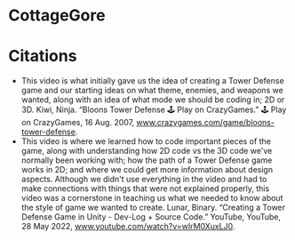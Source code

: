 # CottageGore

# Citations
- This video is what initially gave us the idea of creating a Tower Defense game and our starting ideas on what theme, enemies, and weapons we wanted, along with an idea of what mode we should be coding in; 2D or 3D.
Kiwi, Ninja. “Bloons Tower Defense 🕹️ Play on CrazyGames.” 🕹️ Play on CrazyGames, 16 Aug. 2007, www.crazygames.com/game/bloons-tower-defense.
- This video is where we learned how to code important pieces of the game, along with understanding how 2D code vs the 3D code we've normally been working with; how the path of a Tower Defense game works in 2D; and where we could get more information about design aspects. Although we didn't use everything in the video and had to make connections with things that were not explained properly, this video was a cornerstone in teaching us what we needed to know about the style of game we wanted to create.
Lunar, Binary. “Creating a Tower Defense Game in Unity - Dev-Log + Source Code.” YouTube, YouTube, 28 May 2022, www.youtube.com/watch?v=wIrM0XuxLJ0. 
